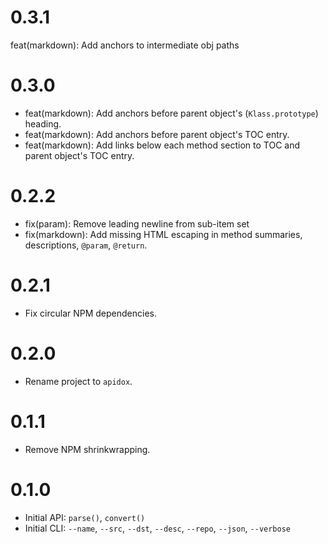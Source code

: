 # 0.3.1

feat(markdown): Add anchors to intermediate obj paths

# 0.3.0

* feat(markdown): Add anchors before parent object's (`Klass.prototype`) heading.
* feat(markdown): Add anchors before parent object's TOC entry.
* feat(markdown): Add links below each method section to TOC and parent object's TOC entry.

# 0.2.2

* fix(param): Remove leading newline from sub-item set
* fix(markdown): Add missing HTML escaping in method summaries, descriptions, `@param`, `@return`.

# 0.2.1

* Fix circular NPM dependencies.

# 0.2.0

* Rename project to `apidox`.

# 0.1.1

* Remove NPM shrinkwrapping.

# 0.1.0

* Initial API: `parse()`, `convert()`
* Initial CLI: `--name`, `--src`, `--dst`, `--desc`, `--repo`, `--json`, `--verbose`
